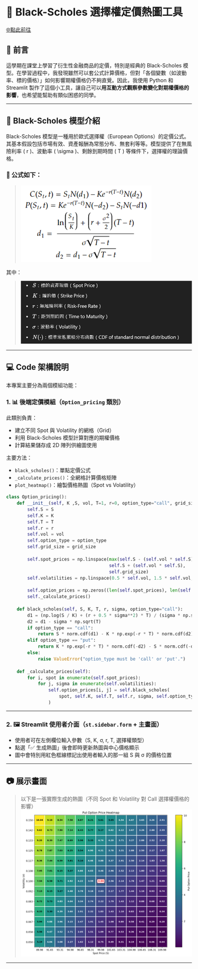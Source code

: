 # 🧮 Black-Scholes 選擇權定價熱圖工具
[🌐點此前往](https://option-pricing-website-ffsjsqpocwmcl3eyw8aezx.streamlit.app/)
## 📘 前言

這學期在課堂上學習了衍生性金融商品的定價，特別是經典的 Black-Scholes 模型。在學習過程中，我發現雖然可以套公式計算價格，但對「各個變數（如波動率、標的價格）」如何影響期權價格仍不夠直覺。因此，我使用 Python 和 Streamlit 製作了這個小工具，讓自己可以**用互動方式觀察參數變化對期權價格的影響**，也希望能幫助有類似困惑的同學。

---

## 📐 Black-Scholes 模型介紹

Black-Scholes 模型是一種用於歐式選擇權（European Options）的定價公式。其基本假設包括市場有效、資產報酬為常態分布、無套利等等。模型提供了在無風險利率 \( r \)、波動率 \( \sigma \)、剩餘到期時間 \( T \) 等條件下，選擇權的理論價格。

### 📄 公式如下：

> ![example](./bsmodel.png)


其中：
> ![example](./bs變數介紹.png)


---

## 💻 Code 架構說明

本專案主要分為兩個模組功能：

### 1. 📊 後端定價模組（`Option_pricing` 類別）

此類別負責：
- 建立不同 Spot 與 Volatility 的網格（Grid）
- 利用 Black-Scholes 模型計算對應的期權價格
- 計算結果儲存成 2D 陣列供繪圖使用

主要方法：
- `black_scholes()`：單點定價公式  
- `_calculate_prices()`：全網格計算價格矩陣  
- `plot_heatmap()`：繪製價格熱圖（Spot vs Volatility）

```python
class Option_pricing():
    def __init__(self, K ,S, vol, T=1, r=0, option_type="call", grid_size=9):
        self.S = S
        self.K = K 
        self.T = T
        self.r = r
        self.vol = vol
        self.option_type = option_type
        self.grid_size = grid_size

        self.spot_prices = np.linspace(max(self.S - (self.vol * self.S), 0),
                                       self.S + (self.vol * self.S),
                                       self.grid_size)
        self.volatilities = np.linspace(0.5 * self.vol, 1.5 * self.vol, self.grid_size)

        self.option_prices = np.zeros((len(self.spot_prices), len(self.volatilities)))
        self._calculate_prices()

    def black_scholes(self, S, K, T, r, sigma, option_type="call"):
        d1 = (np.log(S / K) + (r + 0.5 * sigma**2) * T) / (sigma * np.sqrt(T))
        d2 = d1 - sigma * np.sqrt(T)
        if option_type == "call":
            return S * norm.cdf(d1) - K * np.exp(-r * T) * norm.cdf(d2)
        elif option_type == "put":
            return K * np.exp(-r * T) * norm.cdf(-d2) - S * norm.cdf(-d1)
        else:
            raise ValueError("option_type must be 'call' or 'put'.")

    def _calculate_prices(self):
        for i, spot in enumerate(self.spot_prices):
            for j, sigma in enumerate(self.volatilities):
                self.option_prices[i, j] = self.black_scholes(
                    spot, self.K, self.T, self.r, sigma, self.option_type
                )
```

---

### 2. 🖼️ Streamlit 使用者介面（`st.sidebar.form` + 主畫面）

- 使用者可在左側欄位輸入參數（S, K, σ, r, T, 選擇權類型）
- 點選「✅ 生成熱圖」後會即時更新熱圖與中心價格顯示
- 圖中會特別用紅色框線標記出使用者輸入的那一組 S 與 σ 的價格位置

---

## 📷 展示畫面

> 以下是一張實際生成的熱圖（不同 Spot 和 Volatility 對 Call 選擇權價格的影響）  
> ![example](./image.png)

---
